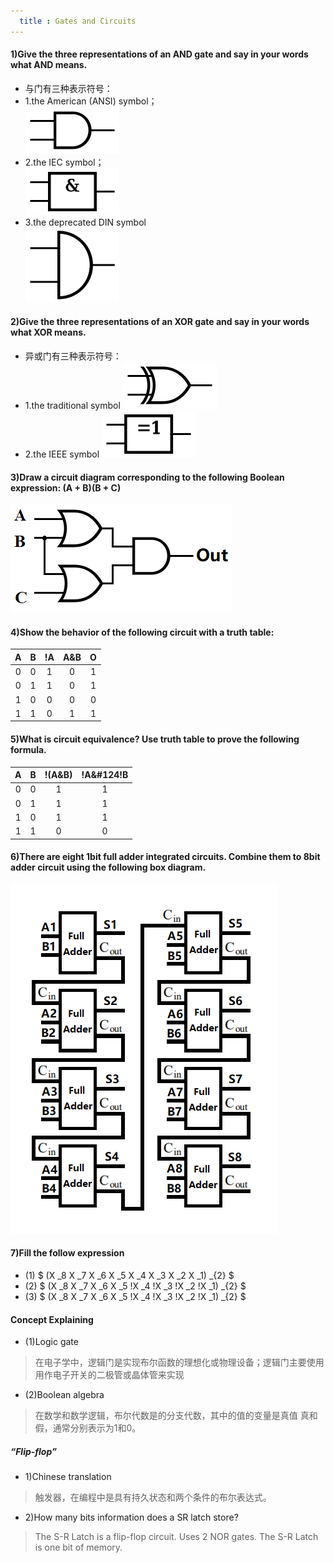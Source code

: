 ```yaml
---
  title : Gates and Circuits
---
```



#### 1)Give the three representations of an AND gate and say in your words what AND means.

- 与门有三种表示符号：
- 1.the American (ANSI) symbol； <br/>
![](https://raw.githubusercontent.com/zhangzhanbang/homework/gh-pages/images/hw05/AND_ANSI.png)
- 2.the IEC symbol；<br/>
![](https://raw.githubusercontent.com/zhangzhanbang/homework/gh-pages/images/hw05/AND_IEC.png)
- 3.the deprecated DIN symbol <br/>
![](https://raw.githubusercontent.com/zhangzhanbang/homework/gh-pages/images/hw05/AND_DIN.png)

#### 2)Give the three representations of an XOR gate and say in your words what XOR means.

- 异或门有三种表示符号：
- 1.the traditional symbol
![](https://raw.githubusercontent.com/zhangzhanbang/homework/gh-pages/images/hw05/XOR_ANSI.png)
- 2.the IEEE symbol
![](https://raw.githubusercontent.com/zhangzhanbang/homework/gh-pages/images/hw05/XOR_IEC.png)
#### 3)Draw a circuit diagram corresponding to the following Boolean expression: (A + B)(B + C)
![](https://raw.githubusercontent.com/zhangzhanbang/homework/gh-pages/images/hw05/t4.png)

#### 4)Show the behavior of the following circuit with a truth table:

|A|B|!A|A&B|O|
|:-:|:-:|:-:|:-:|:-:|
|0|0|1|0|1|
|0|1|1|0|1|
|1|0|0|0|0|
|1|1|0|1|1|

####  5)What is circuit equivalence? Use truth table to prove the following formula.

|A|B|!(A&B)| !A&#124!B |
|:-:|:-:|:-:|:-:|
|0|0|1|1|
|0|1|1|1|
|1|0|1|1|
|1|1|0|0|

#### 6)There are eight 1bit full adder integrated circuits. Combine them to 8bit adder circuit using the following box diagram.
![](https://raw.githubusercontent.com/zhangzhanbang/homework/gh-pages/images/hw05/t6.png)

#### 7)Fill the follow expression
- (1) $ (X _8 X _7 X _6 X _5 X _4 X _3 X _2 X _1) _{2} $
- (2) $ (X _8 X _7 X _6 X _5 !X _4 !X _3 !X _2 !X _1) _{2} $ 
- (3) $ (X _8 X _7 X _6 X _5 !X _4 !X _3 !X _2 !X _1) _{2} $

#### Concept Explaining

- (1)Logic gate

> 在电子学中，逻辑门是实现布尔函数的理想化或物理设备；逻辑门主要使用用作电子开关的二极管或晶体管来实现

- (2)Boolean algebra

> 在数学和数学逻辑，布尔代数是的分支代数，其中的值的变量是真值 真和假，通常分别表示为1和0。

##### “Flip-flop”

- 1)Chinese translation

> 触发器，在编程中是具有持久状态和两个条件的布尔表达式。

- 2)How many bits information does a SR latch store?

> The S-R Latch is a flip-flop circuit. Uses 2 NOR gates. The S-R Latch is one bit of memory.
